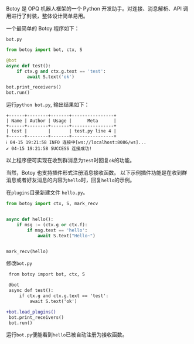 Botoy 是 OPQ 机器人框架的一个 Python 开发助手。对连接、消息解析、API 调用进行了封装，整体设计简单易用。

一个最简单的 Botoy 程序如下：

`bot.py`

```python
from botoy import bot, ctx, S

@bot
async def test():
    if ctx.g and ctx.g.text == 'test':
        await S.text('ok')

bot.print_receivers()
bot.run()
```

运行`python bot.py`, 输出结果如下：

```
+------+--------+-------+----------------+
| Name | Author | Usage |      Meta      |
+------+--------+-------+----------------+
| test |        |       | test.py line 4 |
+------+--------+-------+----------------+
ℹ️ 04-15 19:21:58 INFO 连接中[ws://localhost:8086/ws]...
✔️ 04-15 19:21:58 SUCCESS 连接成功!
```

以上程序便可实现在收到群消息为`test`时回复`ok`的功能。

当然，Botoy 也支持插件形式注册消息接收函数。
以下示例插件功能是在收到群消息或者好友消息的内容为`hello`时，回复`hello`的示例。

在`plugins`目录新建文件 `hello.py`。

```python
from botoy import ctx, S, mark_recv


async def hello():
    if msg := (ctx.g or ctx.f):
        if msg.text == 'hello':
            await S.text("Hello~")


mark_recv(hello)
```

修改`bot.py`

```diff
 from botoy import bot, ctx, S

 @bot
 async def test():
     if ctx.g and ctx.g.text == 'test':
         await S.text('ok')

+bot.load_plugins()
 bot.print_receivers()
 bot.run()
```

运行`bot.py`便能看到`hello`已被自动注册为接收函数。
